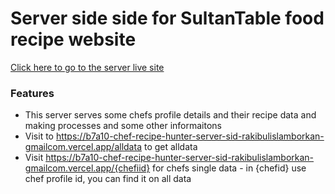 # Server side side for SultanTable food recipe website
[Click here to go to the server live site](https://b7a10-chef-recipe-hunter-server-sid-rakibulislamborkan-gmailcom.vercel.app/)

### Features

- This server serves some chefs profile details and their recipe data and making processes and some other informaitons
- Visit to https://b7a10-chef-recipe-hunter-server-sid-rakibulislamborkan-gmailcom.vercel.app/alldata to get alldata
- Visit https://b7a10-chef-recipe-hunter-server-sid-rakibulislamborkan-gmailcom.vercel.app/{chefiid} for chefs single data - in {chefid} use chef profile id, you can find it on all data